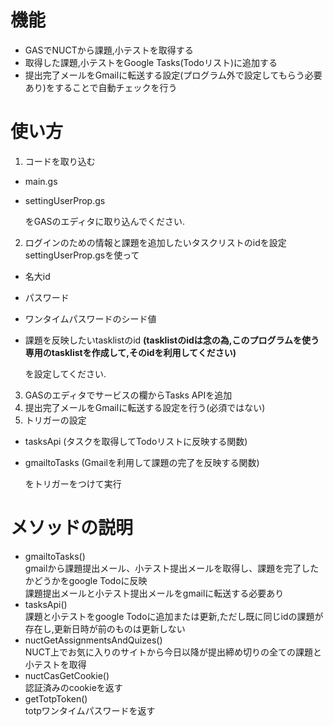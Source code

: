 # 機能
- GASでNUCTから課題,小テストを取得する
- 取得した課題,小テストをGoogle Tasks(Todoリスト)に追加する
- 提出完了メールをGmailに転送する設定(プログラム外で設定してもらう必要あり)をすることで自動チェックを行う

# 使い方
1. コードを取り込む
  - main.gs
  - settingUserProp.gs
    
    をGASのエディタに取り込んでください.

2. ログインのための情報と課題を追加したいタスクリストのidを設定
  settingUserProp.gsを使って
  - 名大id
  - パスワード
  - ワンタイムパスワードのシード値
  - 課題を反映したいtasklistのid **(tasklistのidは念の為,このプログラムを使う専用のtasklistを作成して,そのidを利用してください)**
  
    を設定してください.

3. GASのエディタでサービスの欄からTasks APIを追加
4. 提出完了メールをGmailに転送する設定を行う(必須ではない)
5. トリガーの設定
  - tasksApi (タスクを取得してTodoリストに反映する関数)
  - gmailtoTasks (Gmailを利用して課題の完了を反映する関数)
  
    をトリガーをつけて実行
    
# メソッドの説明
- gmailtoTasks()
  <br/>gmailから課題提出メール、小テスト提出メールを取得し、課題を完了したかどうかをgoogle Todoに反映
  <br/>課題提出メールと小テスト提出メールをgmailに転送する必要あり
- tasksApi()
  <br/>課題と小テストをgoogle Todoに追加または更新,ただし既に同じidの課題が存在し,更新日時が前のものは更新しない
- nuctGetAssignmentsAndQuizes()
  <br/>NUCT上でお気に入りのサイトから今日以降が提出締め切りの全ての課題と小テストを取得
- nuctCasGetCookie()
  <br/>認証済みのcookieを返す
- getTotpToken()
  <br/>totpワンタイムパスワードを返す
